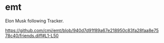# emt
Elon Musk following Tracker.

https://github.com/cmj/emt/blob/940d7d91f89a67e218950c83fa28faa8e7578c40/friends.diff#L1-L50
